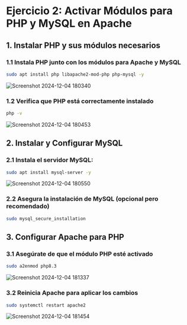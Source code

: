 # Ejercicio 2: Activar Módulos para PHP y MySQL en Apache
## 1. Instalar PHP y sus módulos necesarios
### 1.1 Instala PHP junto con los módulos para Apache y MySQL
```bash
sudo apt install php libapache2-mod-php php-mysql -y
```
![Screenshot 2024-12-04 180340](https://github.com/user-attachments/assets/b379b98e-a296-4573-b5a9-3880963c4658)

### 1.2 Verifica que PHP está correctamente instalado
```bash
php -v
```
![Screenshot 2024-12-04 180453](https://github.com/user-attachments/assets/547d1f61-4c18-481c-bd6f-aab3374fb25d)

## 2. Instalar y Configurar MySQL
### 2.1 Instala el servidor MySQL:
```bash
sudo apt install mysql-server -y
```
![Screenshot 2024-12-04 180550](https://github.com/user-attachments/assets/f5289b43-30ef-4352-a798-d119a52a4bc6)

### 2.2 Asegura la instalación de MySQL (opcional pero recomendado)
```bash
sudo mysql_secure_installation
```
## 3. Configurar Apache para PHP
### 3.1 Asegúrate de que el módulo PHP esté activado
```bash
sudo a2enmod php8.3
```
![Screenshot 2024-12-04 181337](https://github.com/user-attachments/assets/cd9b2865-93b5-410e-8ac1-43d9adfcc647)

### 3.2 Reinicia Apache para aplicar los cambios
```bash
sudo systemctl restart apache2
```
![Screenshot 2024-12-04 181454](https://github.com/user-attachments/assets/926205b3-67a7-4829-ae44-5ff9bdf560f5)
